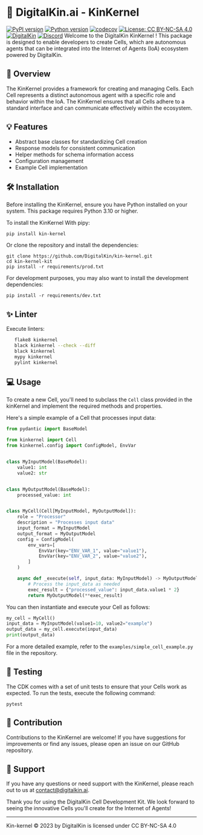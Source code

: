 # 📖 DigitalKin.ai - KinKernel

[![PyPI version](https://badge.fury.io/py/kin-kernel.svg)](https://badge.fury.io/py/kin-kernel)
[![Python version](https://img.shields.io/pypi/pyversions/kin-kernel.svg)](https://pypi.python.org/pypi/kin-kernel/)
[![codecov](https://codecov.io/gh/DigitalKin-ai/kin-kernel/graph/badge.svg?token=65F0SB839V)](https://codecov.io/gh/DigitalKin-ai/kin-kernel)
[![License: CC BY-NC-SA 4.0](https://img.shields.io/badge/License-CC%20BY--NC--SA%204.0-lightgrey.svg)](http://creativecommons.org/licenses/by-nc-sa/4.0/)
[![DigitalKin](https://img.shields.io/badge/DigitalKin-connect-001945)](https://vision.digitalkin.ai)
[![Discord](https://img.shields.io/badge/Discord-join-blue)](https://discord.com/invite/yVstHVcx)
Welcome to the DigitalKin KinKernel ! This package is designed to enable developers to create Cells, which are autonomous agents that can be integrated into the Internet of Agents (IoA) ecosystem powered by DigitalKin.

## 👀 Overview

The KinKernel provides a framework for creating and managing Cells. Each Cell represents a distinct autonomous agent with a specific role and behavior within the IoA. The KinKernel ensures that all Cells adhere to a standard interface and can communicate effectively within the ecosystem.

## 💡 Features

- Abstract base classes for standardizing Cell creation
- Response models for consistent communication
- Helper methods for schema information access
- Configuration management
- Example Cell implementation

## 🛠️ Installation

Before installing the KinKernel, ensure you have Python installed on your system. This package requires Python 3.10 or higher.

To install the KinKernel
With pipy:

```shell
pip install kin-kernel
```

Or clone the repository and install the dependencies:

```shell
git clone https://github.com/DigitalKin/kin-kernel.git
cd kin-kernel-kit
pip install -r requirements/prod.txt
```

For development purposes, you may also want to install the development dependencies:

```shell
pip install -r requirements/dev.txt
```

## ✨ Linter

Execute linters:

```bash
   flake8 kinkernel
   black kinkernel --check --diff
   black kinkernel
   mypy kinkernel
   pylint kinkernel
```

## 💻 Usage

To create a new Cell, you'll need to subclass the `Cell` class provided in the kinKernel and implement the required methods and properties.

Here's a simple example of a Cell that processes input data:

```python
from pydantic import BaseModel

from kinkernel import Cell
from kinkernel.config import ConfigModel, EnvVar


class MyInputModel(BaseModel):
    value1: int
    value2: str


class MyOutputModel(BaseModel):
    processed_value: int


class MyCell(Cell[MyInputModel, MyOutputModel]):
    role = "Processor"
    description = "Processes input data"
    input_format = MyInputModel
    output_format = MyOutputModel
    config = ConfigModel(
        env_vars=[
            EnvVar(key="ENV_VAR_1", value="value1"),
            EnvVar(key="ENV_VAR_2", value="value2"),
        ]
    )

    async def _execute(self, input_data: MyInputModel) -> MyOutputModel:
        # Process the input_data as needed
        exec_result = {"processed_value": input_data.value1 * 2}
        return MyOutputModel(**exec_result)
```

You can then instantiate and execute your Cell as follows:

```python
my_cell = MyCell()
input_data = MyInputModel(value1=10, value2="example")
output_data = my_cell.execute(input_data)
print(output_data)
```

For a more detailed example, refer to the `examples/simple_cell_example.py` file in the repository.

## 🧪 Testing

The CDK comes with a set of unit tests to ensure that your Cells work as expected. To run the tests, execute the following command:

```shell
pytest
```

## 👥 Contribution

Contributions to the KinKernel are welcome! If you have suggestions for improvements or find any issues, please open an issue on our GitHub repository.

## 🤗 Support

If you have any questions or need support with the KinKernel, please reach out to us at contact@digitalkin.ai.

Thank you for using the DigitalKin Cell Development Kit. We look forward to seeing the innovative Cells you'll create for the Internet of Agents!

---

Kin-kernel © 2023 by DigitalKin is licensed under CC BY-NC-SA 4.0
